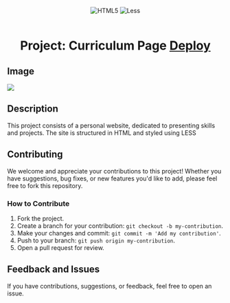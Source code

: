 <div align="center">

  ![HTML5](https://img.shields.io/badge/html5-%23E34F26.svg?style=for-the-badge&logo=html5&logoColor=white)
  ![Less](https://img.shields.io/badge/less-2B4C80?style=for-the-badge&logo=less&logoColor=white)
  <br><br>
  <h1>Project: Curriculum Page <a href="https://cv-page-qxk3np9xw-maxjdev.vercel.app/">Deploy</a></h1>
</div>

## Image

<img src="https://i.postimg.cc/90JSWGwh/screencapture-cv-page-qxk3np9xw-maxjdev-vercel-app-2023-12-01-10-21-09.png">

## Description

This project consists of a personal website, dedicated to presenting skills and projects. The site is structured in HTML and styled using LESS

## Contributing

We welcome and appreciate your contributions to this project! Whether you have suggestions, bug fixes, or new features you'd like to add, please feel free to fork this repository.

### How to Contribute

1. Fork the project.
2. Create a branch for your contribution: `git checkout -b my-contribution`.
3. Make your changes and commit: `git commit -m 'Add my contribution'`.
4. Push to your branch: `git push origin my-contribution`.
5. Open a pull request for review.
  
## Feedback and Issues

If you have contributions, suggestions, or feedback, feel free to open an issue.

